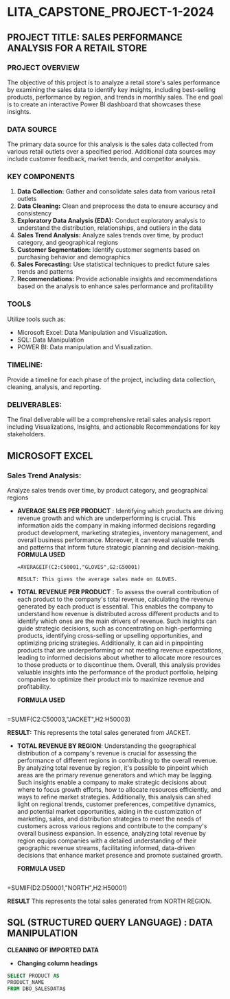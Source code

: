  # LITA_CAPSTONE_PROJECT-1-2024
## PROJECT TITLE: SALES PERFORMANCE ANALYSIS FOR A RETAIL STORE 
### PROJECT OVERVIEW
The objective of this project is to analyze a retail store's sales performance by examining the sales data to identify key insights, including best-selling products, performance by region, and trends in monthly sales. The end goal is to create an interactive Power BI dashboard that showcases these insights.

### DATA SOURCE 
The primary data source for this analysis is the sales data collected from various retail outlets over a specified period. Additional data sources may include customer feedback, market trends, and competitor analysis.

### KEY COMPONENTS
1. **Data Collection:** Gather and consolidate sales data from various retail outlets
2. **Data Cleaning:** Clean and preprocess the data to ensure accuracy and consistency
3. **Exploratory Data Analysis (EDA):** Conduct exploratory analysis to understand the distribution, relationships, and outliers in the data
4. **Sales Trend Analysis:** Analyze sales trends over time, by product category, and geographical regions
5. **Customer Segmentation:** Identify customer segments based on purchasing behavior and demographics
6. **Sales Forecasting:** Use statistical techniques to predict future sales trends and patterns
7. **Recommendations:** Provide actionable insights and recommendations based on the analysis to enhance sales performance and profitability

### TOOLS 
Utilize tools such as:  
- Microsoft Excel: Data Manipulation and Visualization.  
- SQL:  Data Manipulation 
- POWER BI: Data manipulation and Visualization.

### TIMELINE: 
Provide a timeline for each phase of the project, including data collection, cleaning, analysis, and reporting.

### DELIVERABLES:  
The final deliverable will be a comprehensive retail sales analysis report including Visualizations, Insights, and actionable Recommendations for key stakeholders.
## MICROSOFT EXCEL

### Sales Trend Analysis: 
Analyze sales trends over time, by product category, and geographical regions

- **AVERAGE SALES PER PRODUCT** : Identifying which products are driving revenue growth and which are underperforming is crucial. This information aids the company in making informed decisions regarding product development, marketing strategies, inventory management, and overall business performance. Moreover, it can reveal valuable trends and patterns that inform future strategic planning and decision-making.
  **FORMULA USED**

  ```MICROSOFT EXCEL
  =AVERAGEIF(C2:C50001,"GLOVES",G2:G50001)

  RESULT: This gives the average sales made on GLOVES.

- **TOTAL REVENUE PER PRODUCT** : To assess the overall contribution of each product to the company's total revenue, calculating the revenue generated by each product is essential. This enables the company to understand how revenue is distributed across different products and to identify which ones are the main drivers of revenue. Such insights can guide strategic decisions, such as concentrating on high-performing products, identifying cross-selling or upselling opportunities, and optimizing pricing strategies. Additionally, it can aid in pinpointing products that are underperforming or not meeting revenue expectations, leading to informed decisions about whether to allocate more resources to those products or to discontinue them. Overall, this analysis provides valuable insights into the performance of the product portfolio, helping companies to optimize their product mix to maximize revenue and profitability.
  
  **FORMULA USED**
  ```MICROSOFT EXCEL
 =SUMIF(C2:C50003,"JACKET",H2:H50003)

**RESULT:** This represents the total sales generated from JACKET.

- **TOTAL REVENUE BY REGION**: Understanding the geographical distribution of a company's revenue is crucial for assessing the performance of different regions in contributing to the overall revenue. By analyzing total revenue by region, it's possible to pinpoint which areas are the primary revenue generators and which may be lagging. Such insights enable a company to make strategic decisions about where to focus growth efforts, how to allocate resources efficiently, and ways to refine market strategies. Additionally, this analysis can shed light on regional trends, customer preferences, competitive dynamics, and potential market opportunities, aiding in the customization of marketing, sales, and distribution strategies to meet the needs of customers across various regions and contribute to the company's overall business expansion. In essence, analyzing total revenue by region equips companies with a detailed understanding of their geographic revenue streams, facilitating informed, data-driven decisions that enhance market presence and promote sustained growth.

  **FORMULA USED**
  ``` MICROSOFT EXCEL
=SUMIF(D2:D50001,"NORTH",H2:H50001)

  **RESULT** This represents the total sales generated from NORTH REGION.
  
  ## SQL (STRUCTURED QUERY LANGUAGE) : DATA MANIPULATION
  **CLEANING OF IMPORTED DATA**
  - **Changing column headings**
    
  ```SQL
SELECT PRODUCT AS
PRODUCT_NAME
FROM DBO_SALESDATA$

 
 
